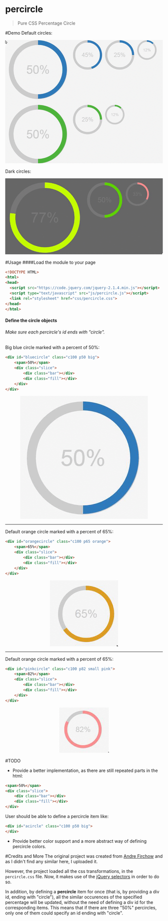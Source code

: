 # percircle
> Pure CSS Percentage Circle

#Demo
Default circles:
<p align="center">
  <img  src="_img/sample_light.gif" alt="Sample circles" />
</p>

Dark circles:
<p align="center">
  <img  src="_img/sample_dark.gif" alt="Dark circles" />
</p>

#Usage
####Load the module to your page
```html
<!DOCTYPE HTML>
<html>
<head>
  <script src="https://code.jquery.com/jquery-2.1.4.min.js"></script>
  <script type="text/javascript" src="js/percircle.js"></script>
  <link rel="stylesheet" href="css/percircle.css">
</head>
</html>
```

#### Define the circle objects
###### Make sure each percircle's id ends with "circle".
Big blue circle marked with a percent of 50%:
```html
<div id="bluecircle" class="c100 p50 big">
    <span>50%</span>
    <div class="slice">
        <div class="bar"></div>
        <div class="fill"></div>
    </div>
</div>
```
<p align="center">
  <img  src="_img/big_blue_50.gif" alt="Big blue circle" />
</p>
<hr>

Default orange circle marked with a percent of 65%:
```html
<div id="orangecircle" class="c100 p65 orange">
    <span>65%</span>
    <div class="slice">
        <div class="bar"></div>
        <div class="fill"></div>
    </div>
</div>
```
<p align="center">
  <img  src="_img/default_orange_65.gif" alt="Default orange circle" />
</p>
<hr>

Default orange circle marked with a percent of 65%:
```html
<div id="pinkcircle" class="c100 p82 small pink">
    <span>82%</span>
    <div class="slice">
        <div class="bar"></div>
        <div class="fill"></div>
    </div>
</div>
```

<p align="center">
  <img  src="_img/small_pink_82.gif" alt="Small pink circle" />
</p>


#TODO
- Provide a better implementation, as there are still repeated parts in the html:
```html
<span>50%</span>
<div class="slice">
    <div class="bar"></div>
    <div class="fill"></div>
</div>
```
User should be able to define a percircle item like:
```html
<div id="acircle" class="c100 p50 big">
</div>
```
- Provide better color support and a more abstract way of defining percircle colors.


#Credits and More
The original project was created from <a href="http://circle.firchow.net/" target="_blank">Andre Firchow</a> and as I didn't find any similar here, I uploaded it.

However, the project loaded all the css transformations, in the <code>percircle.css</code> file. Now, it makes use of the <a href="https://api.jquery.com/category/selectors/" target="_blank">jQuery selectors</a> in order to do so.

In addition, by defining a <b>percircle</b> item for once (that is, by providing a div id, ending with "circle"), all the similar occurences of the specified percentage will be updated, without the need of defining a div id for the corresponding items. This means that if there are three "50%" percircles, only one of them could specify an id ending with "circle".

